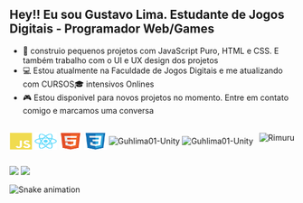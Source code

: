 ## Hey!! Eu sou Gustavo Lima. Estudante de Jogos Digitais - Programador Web/Games

- 🌱 construio pequenos projetos com JavaScript Puro, HTML e CSS. E também trabalho com o UI e UX design dos projetos
- 💻 Estou atualmente na Faculdade de Jogos Digitais e me atualizando com CURSOS🎓 intensivos Onlines
- 🎮 Estou disponivel para novos projetos no momento. Entre em contato comigo e marcamos uma conversa


<div style="display: inline_block"><br>
  <img align="center" alt="Guhlima01-Js" height="30" width="40" src="https://raw.githubusercontent.com/devicons/devicon/master/icons/javascript/javascript-plain.svg">
  <img align="center" alt="Guhlima01-React" height="30" width="40" src="https://raw.githubusercontent.com/devicons/devicon/master/icons/react/react-original.svg">
  <img align="center" alt="Guhlima01-HTML" height="30" width="40" src="https://raw.githubusercontent.com/devicons/devicon/master/icons/html5/html5-original.svg">
  <img align="center" alt="Guhlima01-CSS" height="30" width="40" src="https://raw.githubusercontent.com/devicons/devicon/master/icons/css3/css3-original.svg">
  <img align="center" alt="Guhlima01-Unity" height="30" width="40" src="https://cdn.jsdelivr.net/gh/devicons/devicon/icons/unity/unity-original.svg">
  <img align="center" alt="Guhlima01-Unity" height="30" width="40" src="https://cdn.jsdelivr.net/gh/devicons/devicon/icons/csharp/csharp-original.svg">
          
  
  <img align="right" alt="Rimuru" height="150" src="https://media.discordapp.net/attachments/1014513707092541513/1014513840366559242/unknown.png?width=676&height=676">

  
</div>
  
##

  <a href="https://instagram.com/guhlima01" target="_blank"><img src="https://img.shields.io/badge/-Instagram-%23E4405F?style=for-the-badge&logo=instagram&logoColor=white" target="_blank"></a>
  <a href="https://www.linkedin.com/in/gustavo-rodrigues-1b25591b6/" target="_blank"><img src="https://img.shields.io/badge/-LinkedIn-%230077B5?style=for-the-badge&logo=linkedin&logoColor=white" target="_blank"></a>
  
![Snake animation](https://github.com/Rlgustavo/rlgustavo/blob/output/github-contribution-grid-snake.svg)
